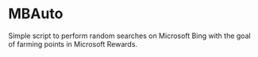 # MBAuto
Simple script to perform random searches on Microsoft Bing with the goal of farming points in Microsoft Rewards.
